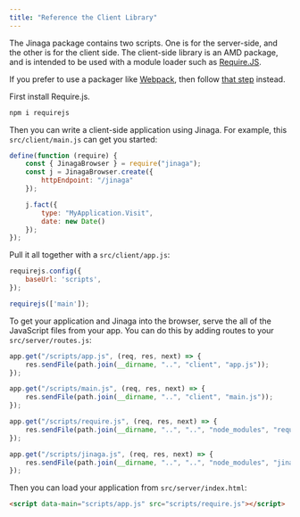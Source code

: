 ```yaml
---
title: "Reference the Client Library"
---
```


The Jinaga package contains two scripts.
One is for the server-side, and the other is for the client side.
The client-side library is an AMD package, and is intended to be used with a module loader such as [Require.JS](https://requirejs.org/).

If you prefer to use a packager like [Webpack](https://webpack.js.org/), then follow [that step](../configure-webpack/) instead.

First install Require.js.

```bash
npm i requirejs
```

Then you can write a client-side application using Jinaga.
For example, this `src/client/main.js` can get you started:

```javascript
define(function (require) {
    const { JinagaBrowser } = require("jinaga");
    const j = JinagaBrowser.create({
        httpEndpoint: "/jinaga"
    });

    j.fact({
        type: "MyApplication.Visit",
        date: new Date()
    });
});
```

Pull it all together with a `src/client/app.js`:

```javascript
requirejs.config({
    baseUrl: 'scripts',
});

requirejs(['main']);
```

To get your application and Jinaga into the browser, serve the all of the JavaScript files from your app.
You can do this by adding routes to your `src/server/routes.js`:

```javascript
app.get("/scripts/app.js", (req, res, next) => {
    res.sendFile(path.join(__dirname, "..", "client", "app.js"));
});

app.get("/scripts/main.js", (req, res, next) => {
    res.sendFile(path.join(__dirname, "..", "client", "main.js"));
});

app.get("/scripts/require.js", (req, res, next) => {
    res.sendFile(path.join(__dirname, "..", "..", "node_modules", "requirejs", "require.js"));
});

app.get("/scripts/jinaga.js", (req, res, next) => {
    res.sendFile(path.join(__dirname, "..", "..", "node_modules", "jinaga", "dist", "jinaga.js"));
});
```

Then you can load your application from `src/server/index.html`:

```html
<script data-main="scripts/app.js" src="scripts/require.js"></script>
```